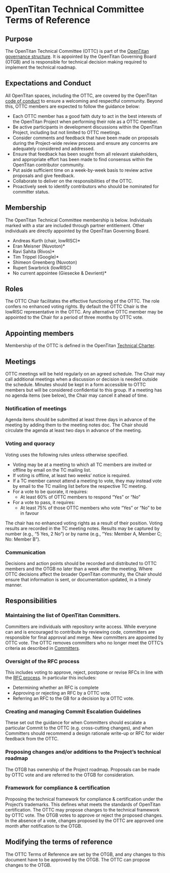 # OpenTitan Technical Committee Terms of Reference

## Purpose

The OpenTitan Technical Committee (OTTC) is part of the [OpenTitan governance structure](./README.md).
It is appointed by the OpenTitan Governing Board (OTGB) and is responsible for technical decision making required to implement the technical roadmap.

## Expectations and Conduct

All OpenTitan spaces, including the OTTC, are covered by the OpenTitan [code of conduct](./doc/project_governance/code_of_conduct.md) to ensure a welcoming and respectful community.
Beyond this, OTTC members are expected to follow the guidance below:

* Each OTTC member has a good faith duty to act in the best interests of the OpenTitan Project when performing their role as a OTTC member.
* Be active participants in development discussions within the OpenTitan Project, including but not limited to OTTC meetings.
* Consider comments and feedback that have been made on proposals during the Project-wide review process and ensure any concerns are adequately considered and addressed.
* Ensure that feedback has been sought from all relevant stakeholders, and appropriate effort has been made to find consensus within the OpenTitan contributor community.
* Put aside sufficient time on a week-by-week basis to review active proposals and give feedback.
* Collaborate to deliver on the responsibilities of the OTTC.
* Proactively seek to identify contributors who should be nominated for committer status.

## Membership

The OpenTitan Technical Committee membership is below.
Individuals marked with a star are included through partner entitlement.
Other individuals are directly appointed by the OpenTitan Governing Board.

- Andreas Kurth (chair, lowRISC)*
- Eran Meisner (Nuvoton)*
- Ravi Sahita (Rivos)*
- Tim Trippel (Google)*
- Shimeon Greenberg (Nuvoton)
- Rupert Swarbrick (lowRISC)
- No current appointee (Giesecke & Devrient)*

## Roles

The OTTC Chair facilitates the effective functioning of the OTTC.
The role confers no enhanced voting rights.
By default the OTTC Chair is the lowRISC representative in the OTTC.
Any alternative OTTC member may be appointed to the Chair for a period of three months by OTTC vote.

## Appointing members

Membership of the OTTC is defined in the OpenTitan [Technical Charter](https://static.opentitan.org/technical-charter.pdf).

## Meetings

OTTC meetings will be held regularly on an agreed schedule.
The Chair may call additional meetings when a discussion or decision is needed outside the schedule.
Minutes should be kept in a form accessible to OTTC members but will be considered confidential to this group.
If a meeting has no agenda items (see below), the Chair may cancel it ahead of time.

### Notification of meetings

Agenda items should be submitted at least three days in advance of the meeting by adding them to the meeting notes doc.
The Chair should circulate the agenda at least two days in advance of the meeting.

### Voting and quoracy

Voting uses the following rules unless otherwise specified.

* Voting may be at a meeting to which all TC members are invited or offline by email on the TC mailing list.
* If voting is offline, at least two weeks’ notice is required.
* If a TC member cannot attend a meeting to vote, they may instead vote by email to the TC mailing list before the respective TC meeting.
* For a vote to be quorate, it requires:
  * At least 60% of OTTC members to respond “Yes” or “No”
* For a vote to pass, it requires:
  * At least 75% of those OTTC members who vote “Yes” or “No” to be in favour

The chair has no enhanced voting rights as a result of their position.
Voting results are recorded in the TC meeting notes. Results may be captured by number (e.g., “5 Yes, 2 No”) or by name (e.g., “Yes: Member A, Member C; No: Member B”).

### Communication

Decisions and action points should be recorded and distributed to OTTC members and the OTGB no later than a week after the meeting.
Where OTTC decisions affect the broader OpenTitan community, the Chair should ensure that information is sent, or documentation updated, in a timely manner.

## Responsibilities

### Maintaining the list of OpenTitan Committers.

Committers are individuals with repository write access.
While everyone can and is encouraged to contribute by reviewing code, committers are responsible for final approval and merge.
New committers are appointed by OTTC vote.
The OTTC removes committers who no longer meet the OTTC’s criteria as described in [Committers](./committers.md).

### Oversight of the RFC process

This includes voting to approve, reject, postpone or revise RFCs in line with the [RFC process](./rfc_process.md).
In particular this includes:

* Determining whether an RFC is complete
* Approving or rejecting an RFC by a OTTC vote.
* Referring an RFC to the GB for a decision by a OTTC vote.

### Creating and managing Commit Escalation Guidelines

These set out the guidance for when Committers should escalate a particular Commit to the OTTC (e.g. cross-cutting changes), and when Committers should recommend a design rationale write-up or RFC for wider feedback from the OTTC.

### Proposing changes and/or additions to the Project’s technical roadmap

The OTGB has ownership of the Project roadmap.
Proposals can be made by OTTC vote and are referred to the OTGB for consideration.

### Framework for compliance & certification

Proposing the technical framework for compliance & certification under the Project’s trademarks.
This defines what meets the standards of OpenTitan certification.
The OTTC may propose changes to the technical framework by OTTC vote.
The OTGB votes to approve or reject the proposed changes.
In the absence of a vote, changes proposed by the OTTC are approved one month after notification to the OTGB.

## Modifying the terms of reference

The OTTC Terms of Reference are set by the OTGB, and any changes to this document have to be approved by the OTGB. The OTTC can propose changes to the OTGB.
